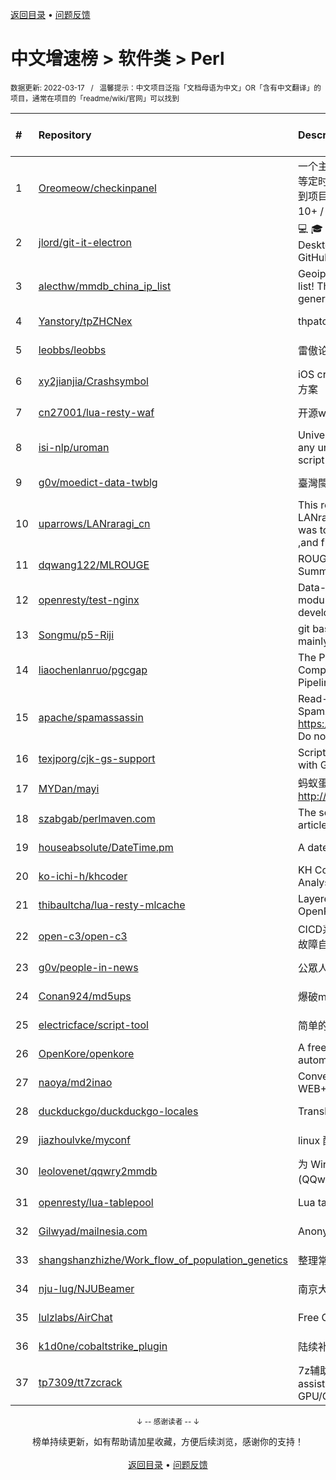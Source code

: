 <a href="https://gitee.com/GrowingGit/GitHub-Chinese-Top-Charts#github中文排行榜">返回目录</a> • <a href="/content/docs/feedback.md">问题反馈</a>

# 中文增速榜 > 软件类 > Perl
<sub>数据更新: 2022-03-17&nbsp;&nbsp;&nbsp;/&nbsp;&nbsp;&nbsp;温馨提示：中文项目泛指「文档母语为中文」OR「含有中文翻译」的项目，通常在项目的「readme/wiki/官网」可以找到</sub>

|#|Repository|Description|Stars|Average daily growth|Updated|
|:-|:-|:-|:-|:-|:-|
|1|[Oreomeow/checkinpanel](https://github.com/Oreomeow/checkinpanel)|一个主要运行在 𝐞𝐥𝐞𝐜𝐕𝟐𝐏 或 𝐪𝐢𝐧𝐠𝐥𝐨𝐧𝐠 等定时面板，同时支持系统运行环境的签到项目（环境：𝑷𝒚𝒕𝒉𝒐𝒏 3.8+ / 𝑵𝒐𝒅𝒆.𝒋𝒔 10+ / 𝑩𝒂𝒔𝒉 4+ / 𝑶𝒑𝒆𝒏𝑱𝑫𝑲8 / 𝑷𝒆𝒓𝒍5）|748|4|2022-03-12|
|2|[jlord/git-it-electron](https://github.com/jlord/git-it-electron)|:computer: :mortar_board: Git-it is a (Mac, Win, Linux) Desktop App for Learning Git and GitHub|3977|2|2022-02-15|
|3|[alecthw/mmdb_china_ip_list](https://github.com/alecthw/mmdb_china_ip_list)|Geoip MaxMind Database for china ip list! This is also an example of generating  MaxMind Database!|632|1|2022-03-15|
|4|[Yanstory/tpZHCNex](https://github.com/Yanstory/tpZHCNex)|thpatch zh-hans extra patches (Beta)|16|0|2022-02-19|
|5|[leobbs/leobbs](https://github.com/leobbs/leobbs)|雷傲论坛, demo地址https://leobbs.org|5|0|2022-03-15|
|6|[xy2jianjia/Crashsymbol](https://github.com/xy2jianjia/Crashsymbol)|iOS crash文件解析 项目符号不显示解决方案|2|0|2021-11-02|
|7|[cn27001/lua-resty-waf](https://github.com/cn27001/lua-resty-waf)|开源waf web 防火墙|9|0|2021-11-30|
|8|[isi-nlp/uroman](https://github.com/isi-nlp/uroman)|Universal Romanizer that can convert any unicode script to roman (latin) script|38|0|2021-12-02|
|9|[g0v/moedict-data-twblg](https://github.com/g0v/moedict-data-twblg)|臺灣閩南語常用詞辭典 資料檔|51|0|2021-12-13|
|10|[uparrows/LANraragi_cn](https://github.com/uparrows/LANraragi_cn)|This repo is a fork of Difegue / LANraragi , those things i've done was to translate this repo into chinese ,and fix chrome browser js problem.|50|0|2022-01-16|
|11|[dqwang122/MLROUGE](https://github.com/dqwang122/MLROUGE)|ROUGE for multilingual Summarization|6|0|2021-10-11|
|12|[openresty/test-nginx](https://github.com/openresty/test-nginx)|Data-driven test scaffold for Nginx C module and OpenResty Lua library development|380|0|2022-03-09|
|13|[Songmu/p5-Riji](https://github.com/Songmu/p5-Riji)|git based simple static site generator mainly for blogging|23|0|2022-01-16|
|14|[liaochenlanruo/pgcgap](https://github.com/liaochenlanruo/pgcgap)|The Prokaryotic Genomics and Comparative Genomics Analysis Pipeline|19|0|2022-03-15|
|15|[apache/spamassassin](https://github.com/apache/spamassassin)|Read-only mirror of Apache SpamAssassin. Submit patches to https://bz.apache.org/SpamAssassin/. Do not send pull requests|210|0|2022-03-16|
|16|[texjporg/cjk-gs-support](https://github.com/texjporg/cjk-gs-support)|Scripts to ease the use of CJK fonts with Ghostscript|29|0|2021-09-30|
|17|[MYDan/mayi](https://github.com/MYDan/mayi)|蚂蚁蛋运维助手(安装方式: curl -L http://update.mydan.org bash)|12|0|2021-10-14|
|18|[szabgab/perlmaven.com](https://github.com/szabgab/perlmaven.com)|The source files of the Perl Maven articles|59|0|2022-03-13|
|19|[houseabsolute/DateTime.pm](https://github.com/houseabsolute/DateTime.pm)|A date and time object for Perl|44|0|2022-03-03|
|20|[ko-ichi-h/khcoder](https://github.com/ko-ichi-h/khcoder)|KH Coder: for Quantitative Content Analysis or Text Mining|184|0|2022-03-14|
|21|[thibaultcha/lua-resty-mlcache](https://github.com/thibaultcha/lua-resty-mlcache)|Layered caching library for OpenResty|320|0|2021-12-15|
|22|[open-c3/open-c3](https://github.com/open-c3/open-c3)|CICD系统/发布系统/作业平台/监控系统/故障自愈|139|0|2022-03-16|
|23|[g0v/people-in-news](https://github.com/g0v/people-in-news)|公眾人物新聞的追蹤|17|0|2021-11-01|
|24|[Conan924/md5ups](https://github.com/Conan924/md5ups)|爆破md5(用户名+密码+salt)的脚本|2|0|2021-11-15|
|25|[electricface/script-tool](https://github.com/electricface/script-tool)|简单的脚本工具|3|0|2022-02-26|
|26|[OpenKore/openkore](https://github.com/OpenKore/openkore)|A free/open source client and automation tool for Ragnarok Online|1037|0|2022-03-13|
|27|[naoya/md2inao](https://github.com/naoya/md2inao)|Convert markdown to inao-format for WEB+DB PRESS|197|0|2022-03-03|
|28|[duckduckgo/duckduckgo-locales](https://github.com/duckduckgo/duckduckgo-locales)|Translation files for duckduckgo.com|79|0|2022-03-15|
|29|[jiazhoulvke/myconf](https://github.com/jiazhoulvke/myconf)|linux 配置 |2|0|2022-01-26|
|30|[leolovenet/qqwry2mmdb](https://github.com/leolovenet/qqwry2mmdb)|为 Wireshark 能使用纯真网络 IP 数据库(QQwry)而提供的格式转换工具|119|0|2021-11-01|
|31|[openresty/lua-tablepool](https://github.com/openresty/lua-tablepool)|Lua table recycling pools for LuaJIT|99|0|2021-11-15|
|32|[Gilwyad/mailnesia.com](https://github.com/Gilwyad/mailnesia.com)|Anonymous Email in Seconds|59|0|2022-02-19|
|33|[shangshanzhizhe/Work_flow_of_population_genetics](https://github.com/shangshanzhizhe/Work_flow_of_population_genetics)|整理常用的群体遗传学分析流程和脚本|33|0|2021-11-01|
|34|[nju-lug/NJUBeamer](https://github.com/nju-lug/NJUBeamer)|南京大学演示文稿模板|7|0|2021-11-21|
|35|[lulzlabs/AirChat](https://github.com/lulzlabs/AirChat)|Free Communications For Everyone.|1032|0|2021-12-09|
|36|[k1d0ne/cobaltstrike_plugin](https://github.com/k1d0ne/cobaltstrike_plugin)|陆续补充一些自己写的cobaltstrike插件|37|0|2021-11-05|
|37|[tp7309/tt7zcrack](https://github.com/tp7309/tt7zcrack)|7z辅助破解工具 Fast 7zip crack assistant tool which support GPU/CPU, written in Python.|14|0|2022-02-12|

<div align="center">
    <p><sub>↓ -- 感谢读者 -- ↓</sub></p>
    榜单持续更新，如有帮助请加星收藏，方便后续浏览，感谢你的支持！
</div>

<br/>

<div align="center"><a href="https://gitee.com/GrowingGit/GitHub-Chinese-Top-Charts#github中文排行榜">返回目录</a> • <a href="/content/docs/feedback.md">问题反馈</a></div>
